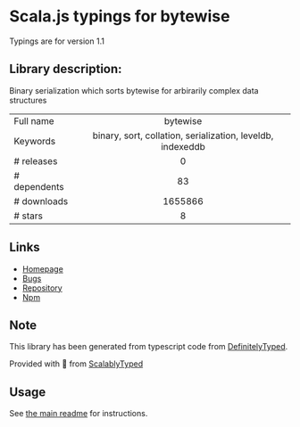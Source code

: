 
# Scala.js typings for bytewise

Typings are for version 1.1

## Library description:
Binary serialization which sorts bytewise for arbirarily complex data structures

|                    |                 |
| ------------------ | :-------------: |
| Full name          | bytewise |
| Keywords           | binary, sort, collation, serialization, leveldb, indexeddb |
| # releases         | 0 |
| # dependents       | 83 |
| # downloads        | 1655866 |
| # stars            | 8 |

## Links
- [Homepage](https://github.com/deanlandolt/bytewise)
- [Bugs](https://github.com/deanlandolt/bytewise/issues)
- [Repository](https://github.com/deanlandolt/bytewise)
- [Npm](https://www.npmjs.com/package/bytewise)
    


## Note
This library has been generated from typescript code from [DefinitelyTyped](https://definitelytyped.org).

Provided with :purple_heart: from [ScalablyTyped](https://github.com/oyvindberg/ScalablyTyped)

## Usage
See [the main readme](../../readme.md) for instructions.


